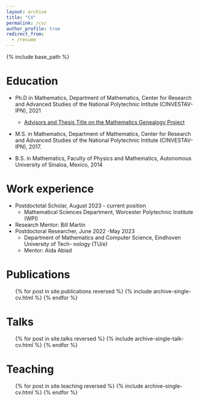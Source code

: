 ```yaml
---
layout: archive
title: "CV"
permalink: /cv/
author_profile: true
redirect_from:
  - /resume
---
```


{% include base_path %}

Education
======
* Ph.D in Mathematics, Department of Mathematics, Center for Research and Advanced Studies of the National Polytechnic Intitute (CINVESTAV-IPN), 2021
  * [Advisors and Thesis Title on the Mathematics Genealogy Project](https://www.mathgenealogy.org/id.php?id=278914)
    
* M.S. in Mathematics, Department of Mathematics, Center for Research and Advanced Studies of the National Polytechnic Intitute (CINVESTAV-IPN), 2017.
* B.S. in Mathematics, Faculty of Physics and Mathematics, Autonomous University of Sinaloa, Mexico, 2014

Work experience
======
* Postdoctotal Scholar, August 2023 - current position
  * Mathematical Sciences Department, Worcester Polytechnic Institute (WPI)
* Research Mentor: Bill Martin
* Postdoctoral Researcher, June 2022 -May 2023
  * Department of Mathematics and Computer Science, Eindhoven University of Tech-
nology (TU/e)
  * Mentor: Aida Abiad

Publications
======
  <ul>{% for post in site.publications reversed %}
    {% include archive-single-cv.html %}
  {% endfor %}</ul>
  
Talks
======
  <ul>{% for post in site.talks reversed %}
    {% include archive-single-talk-cv.html  %}
  {% endfor %}</ul>
  
Teaching
======
  <ul>{% for post in site.teaching reversed %}
    {% include archive-single-cv.html %}
  {% endfor %}</ul>

[//]: # (Service and leadership)
[//]: #======
[//]: # (*Currently signed in to 43 different slack teams)

